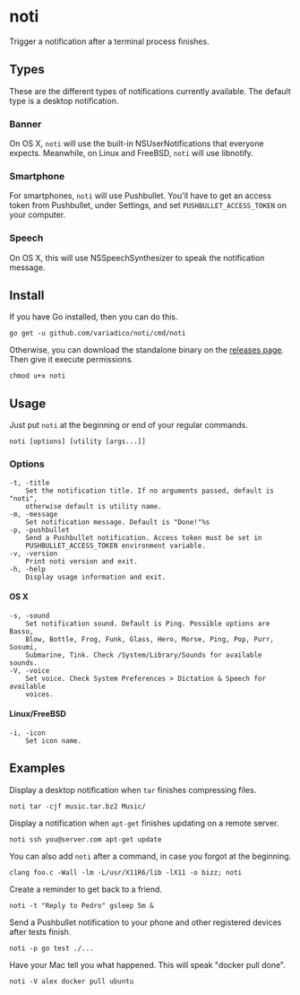 # noti

Trigger a notification after a terminal process finishes.

## Types

These are the different types of notifications currently available. The default
type is a desktop notification.

### Banner

On OS X, `noti` will use the built-in NSUserNotifications that everyone expects.
Meanwhile, on Linux and FreeBSD, `noti` will use libnotify.

### Smartphone

For smartphones, `noti` will use Pushbullet. You'll have to get an access token
from Pushbullet, under Settings, and set `PUSHBULLET_ACCESS_TOKEN` on your
computer.

### Speech

On OS X, this will use NSSpeechSynthesizer to speak the notification message.

## Install

If you have Go installed, then you can do this.

```
go get -u github.com/variadico/noti/cmd/noti
```

Otherwise, you can download the standalone binary on the
[releases page](https://github.com/variadico/noti/releases/latest). Then give it
execute permissions.

```
chmod u+x noti
```

## Usage

Just put `noti` at the beginning or end of your regular commands.

```
noti [options] [utility [args...]]
```

### Options

```
-t, -title
    Set the notification title. If no arguments passed, default is "noti",
    otherwise default is utility name.
-m, -message
    Set notification message. Default is "Done!"%s
-p, -pushbullet
    Send a Pushbullet notification. Access token must be set in
    PUSHBULLET_ACCESS_TOKEN environment variable.
-v, -version
    Print noti version and exit.
-h, -help
    Display usage information and exit.
```

#### OS X

```
-s, -sound
    Set notification sound. Default is Ping. Possible options are Basso,
    Blow, Bottle, Frog, Funk, Glass, Hero, Morse, Ping, Pop, Purr, Sosumi,
    Submarine, Tink. Check /System/Library/Sounds for available sounds.
-V, -voice
    Set voice. Check System Preferences > Dictation & Speech for available
    voices.
```

#### Linux/FreeBSD

```
-i, -icon
    Set icon name.
```

## Examples

Display a desktop notification when `tar` finishes compressing files.

```
noti tar -cjf music.tar.bz2 Music/
```

Display a notification when `apt-get` finishes updating on a remote server.

```
noti ssh you@server.com apt-get update
```

You can also add `noti` after a command, in case you forgot at the beginning.

```
clang foo.c -Wall -lm -L/usr/X11R6/lib -lX11 -o bizz; noti
```

Create a reminder to get back to a friend.

```
noti -t "Reply to Pedro" gsleep 5m &
```

Send a Pushbullet notification to your phone and other registered devices after
tests finish.

```
noti -p go test ./...
```

Have your Mac tell you what happened. This will speak "docker pull done".

```
noti -V alex docker pull ubuntu
```
